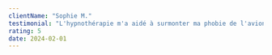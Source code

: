 ```yaml
---
clientName: "Sophie M."
testimonial: "L'hypnothérapie m'a aidé à surmonter ma phobie de l'avion. Maintenant, je peux voyager sereinement et profiter pleinement de mes déplacements."
rating: 5
date: 2024-02-01
---
```

